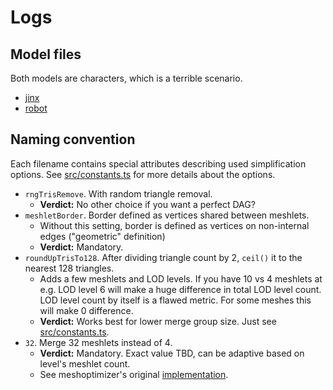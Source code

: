 # Logs

## Model files

Both models are characters, which is a terrible scenario.

* [jinx](https://github.com/Scthe/nanite-webgpu/tree/master/static/models/jinx-combined)
* [robot](https://sketchfab.com/3d-models/modular-mecha-doll-neon-mask-1e0dcf3e016f4bc897d4b39819220732)

## Naming convention

Each filename contains special attributes describing used simplification options. See [src/constants.ts](../src/constants.ts) for more details about the options.

* `rngTrisRemove`. With random triangle removal.
    * **Verdict:** No other choice if you want a perfect DAG?
* `meshletBorder`. Border defined as vertices shared between meshlets.
    * Without this setting, border is defined as vertices on non-internal edges ("geometric" definition)
    * **Verdict:** Mandatory.
* `roundUpTrisTo128`. After dividing triangle count by 2, `ceil()` it to the nearest 128 triangles.
    * Adds a few meshlets and LOD levels. If you have 10 vs 4 meshlets at e.g. LOD level 6 will make a huge difference in total LOD level count. LOD level count by itself is a flawed metric. For some meshes this will make 0 difference.
    * **Verdict:** Works best for lower merge group size. Just see [src/constants.ts](../src/constants.ts).
* `32`. Merge 32 meshlets instead of 4.
    * **Verdict:** Mandatory. Exact value TBD, can be adaptive based on level's meshlet count.
    * See meshoptimizer's original [implementation](https://github.com/zeux/meshoptimizer/blob/master/demo/nanite.cpp).
